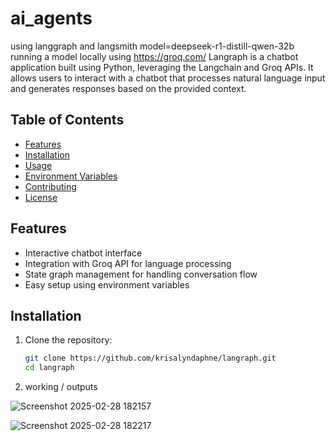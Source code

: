 # ai_agents
using langgraph and langsmith 
model=deepseek-r1-distill-qwen-32b
running a model locally using https://groq.com/
Langraph is a chatbot application built using Python, leveraging the Langchain and Groq APIs. It allows users to interact with a chatbot that processes natural language input and generates responses based on the provided context.

## Table of Contents

- [Features](#features)
- [Installation](#installation)
- [Usage](#usage)
- [Environment Variables](#environment-variables)
- [Contributing](#contributing)
- [License](#license)

## Features

- Interactive chatbot interface
- Integration with Groq API for language processing
- State graph management for handling conversation flow
- Easy setup using environment variables

## Installation

1. Clone the repository:

   ```bash
   git clone https://github.com/krisalyndaphne/langraph.git
   cd langraph

2. working / outputs
   
![Screenshot 2025-02-28 182157](https://github.com/user-attachments/assets/780849d7-49d6-412b-ba3f-d310af49137c)

 

![Screenshot 2025-02-28 182217](https://github.com/user-attachments/assets/f5a7b7b2-b58c-4796-8746-e16d194619d5)
